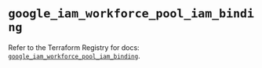 # `google_iam_workforce_pool_iam_binding`

Refer to the Terraform Registry for docs: [`google_iam_workforce_pool_iam_binding`](https://registry.terraform.io/providers/hashicorp/google-beta/6.49.3/docs/resources/google_iam_workforce_pool_iam_binding).
